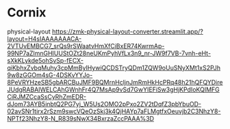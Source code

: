# Cornix

physical-layout  https://zmk-physical-layout-converter.streamlit.app/?layout=H4sIAAAAAAACA-2VTUvEMBCG7_srQs9rSWaatvHmXfCiBxER74KwrmAp-99NP7aZlmnGHIUUStOZt28neUKmPyhVfLx3n9_nr-JW9f7VB-7vnh-eHt-sXkKLykde5ohSvSp-fECX-qiKbhxZvbqMuhy3cpMmByIHywiQCDSTryQDm1ZQW9oUuSNyXMt1xS2PJh9w8zGGOm4sG-4DSKvYYJo-8PeVRYHzeSB5gbARCBuJMF9BQMrnHcljnJmRmHkHcPRq48h21hQFQYDireJUdgRABAIWELCAhGWnhFr4Q7MsAp9vSd7GwYIEFiSw3gHjKPdIoKQIMFGCiRJMZCcaSsCyRhZmEDR-dJom73AYB5inbtQ2PG7yj_W5Us2OMO2pPxo2ZV2tDqfZ3pbYbuOD-02avSNr1tirx2rSzm9swcVQeOzSkj3k4QjHAYp7aFLMgtfxOeuvjb2C3NhzY8-NPTf23NhzY8-N_R839sNwX34BxrzaZccPAAA%3D